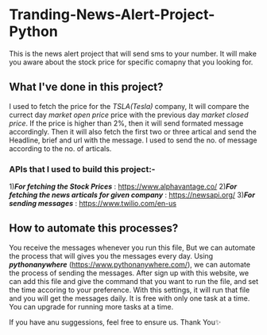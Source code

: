 # Tranding-News-Alert-Project-Python
This is the news alert project that will send sms to your number. It will make you aware about the stock price for specific comapny that you looking for.

## What I've done in this project?
I used to fetch the price for the *TSLA(Tesla)* company, It will compare the currect day *market open price* price with the previous day *market closed price*. If the price is higher than 2%, then it will send formated message accordingly. Then it will also fetch the first two or three artical and send the Headline, brief and url with the message.
I used to send the no. of message according to the no. of articals.

### APIs that I used to build this project:-
1)***For fetching the Stock Prices*** : https://www.alphavantage.co/
2)***For fetching the news articals for given company*** : https://newsapi.org/
3)***For sending messages*** : https://www.twilio.com/en-us

## How to automate this processes?
You receive the messages whenever you run this file, But we can automate the process that will gives you the messages every day.
Using ***pythonanywhere*** (https://www.pythonanywhere.com/), we can automate the process of sending the messages.
After sign up with this website, we can add this file and give the command that you want to run the file, and set the time accoring to your preference. With this settings, it will run that file and you will get the messages daily.
It is free with only one task at a time. You can upgrade for running more tasks at a time.

If you have anu suggessions, feel free to ensure us. Thank You✨
